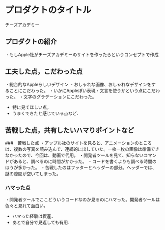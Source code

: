 # プロダクトのタイトル
チーズアカデミー
## プロダクトの紹介
・もしApple社がチーズアカデミーのサイトを作ったらというコンセプトで作成
## 工夫した点，こだわった点
・総合的なAppleらしいデザイン
・おしゃれな画像、おしゃれなデザインをすることにこだわった。
・いかにAppleぽい表現・文言を使うかという点にこだわった。
・文字のグラデーションにこだわった。
- 特に見てほしい点，
- うまくできたと感じている点など．

## 苦戦した点，共有したいハマりポイントなど
###　苦戦した点
・アップル社のサイトを見ると、アニメーションのところは、複数の写真を読み込んで、連続的に出していた。一枚一枚の画像は準備できなかったので、今回は、動画で代用。
・開発者ツールを見て、知らないコマンドがあると、調べるのに時間がかかった。
・コードを書くよりも調べる時間のほうが多かった。
・苦戦したのはフッターとヘッダーの部分。ヘッダーでは、謎の隙間が空いてしまった。
### ハマった点
・開発者ツールでここどういうコードなのか見るのにハマった。開発者ツールは色々と見れて面白い。
- ハマった経験は資産．
- あとで自分で見返しても有用．